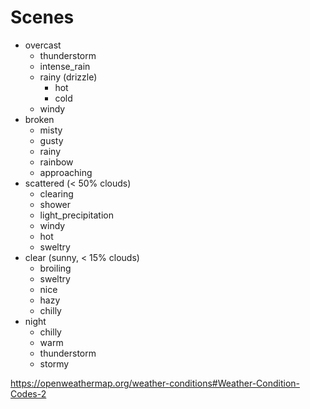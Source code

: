 
Scenes
======
- overcast
  - thunderstorm
  - intense_rain
  - rainy (drizzle)
    - hot
    - cold
  - windy
- broken
  - misty
  - gusty
  - rainy
  - rainbow
  - approaching
- scattered (< 50% clouds)
  - clearing
  - shower
  - light_precipitation
  - windy
  - hot
  - sweltry
- clear (sunny, < 15% clouds)
  - broiling
  - sweltry
  - nice
  - hazy
  - chilly
- night
  - chilly
  - warm
  - thunderstorm
  - stormy

https://openweathermap.org/weather-conditions#Weather-Condition-Codes-2
